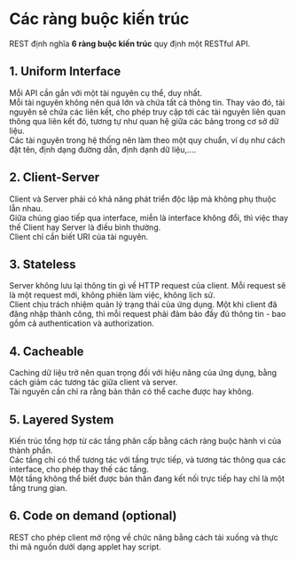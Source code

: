 # Các ràng buộc kiến trúc  
REST định nghĩa **6 ràng buộc kiến trúc** quy định một RESTful API.  
## 1. Uniform Interface  
Mỗi API cần gắn với một tài nguyên cụ thể, duy nhất.  
Mỗi tài nguyên không nên quá lớn và chứa tất cả thông tin. Thay vào đó, tài nguyên sẽ chứa các liên kết, cho phép truy cập tới các tài nguyên liên quan thông qua liên kết đó, tương tự như quan hệ giữa các bảng trong cơ sở dữ liệu.  
Các tài nguyên trong hệ thống nên làm theo một quy chuẩn, ví dụ như cách đặt tên, định dạng đường dẫn, định dạnh dữ liệu,....  
## 2. Client-Server  
Client và Server phải có khả năng phát triển độc lập mà không phụ thuộc lẫn nhau.  
Giữa chúng giao tiếp qua interface, miễn là interface không đổi, thì việc thay thế Client hay Server là điều bình thường.  
Client chỉ cần biết URI của tài nguyên.  
## 3. Stateless  
Server không lưu lại thông tin gì về HTTP request của client. Mỗi request sẽ là một request mới, không phiên làm việc, không lịch sử.  
Client chịu trách nhiệm quản lý trạng thái của ứng dụng. Một khi client đã đăng nhập thành công, thì mỗi request phải đảm bảo đầy đủ thông tin - bao gồm cả authentication và authorization.  
## 4. Cacheable  
Caching dữ liệu trở nên quan trọng đối với hiệu năng của ứng dụng, bằng cách giảm các tương tác giữa client và server.  
Tài nguyên cần chỉ ra rằng bản thân có thể cache được hay không.  
## 5. Layered System  
Kiến trúc tổng hợp từ các tầng phân cấp bằng cách ràng buộc hành vi của thành phần.  
Các tầng chỉ có thể tương tác với tầng trực tiếp, và tương tác thông qua các interface, cho phép thay thế các tầng.  
Một tầng không thể biết được bản thân đang kết nối trực tiếp hay chỉ là một tầng trung gian.  
## 6. Code on demand (optional)  
REST cho phép client mở rộng về chức năng bằng cách tải xuống và thực thi mã nguồn dưới dạng applet hay script.  
